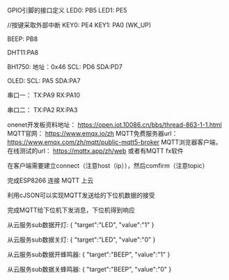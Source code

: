 GPIO引脚的接口定义
LED0: PB5
LED1: PE5

//按键采取外部中断
KEY0: PE4
KEY1: PA0 (WK_UP)

BEEP: PB8

DHT11:PA8

BH1750:
地址：0x46
SCL: PD6
SDA:PD7

OLED:
SCL: PA5
SDA:PA7

串口一：
TX:PA9
RX:PA10

串口二：
TX:PA2
RX:PA3

onenet开发板资料地址：				https://open.iot.10086.cn/bbs/thread-863-1-1.html
MQTT官网：							https://www.emqx.io/zh
MQTT免费服务器url：					https://www.emqx.com/zh/mqtt/public-mqtt5-broker
MQTT浏览器客户端，在线测试的url：	https://mqttx.app/zh/web
或者有MQTT fx软件

在客户端需要建立connect（注意host（ip）），然后comfirm（注意topic）

完成ESP8266 连接 MQTT 上云

利用cJSON可以实现MQTT发送给的下位机数据的接受

完成MQTT给下位机下发消息，下位机得到响应

从云服务sub数据开灯:
{
"target":"LED",
"value":"1"
}

从云服务sub数据关灯:
{
"target":"LED",
"value":"0"
}

从云服务sub数据开蜂鸣器:
{
"target":"BEEP",
"value":"1"
}

从云服务sub数据关蜂鸣器:
{
"target":"BEEP",
"value":"0"
}